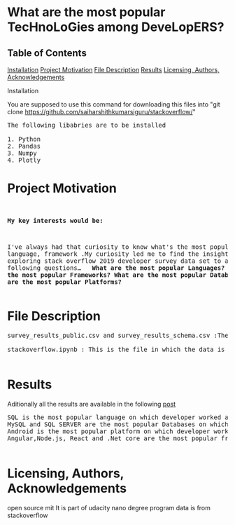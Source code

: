 <html>
<h1>What are the most popular TecHnoLoGies among DeveLopERS?</h1>

<h2>Table of Contents</h2>

<a href="Installation">Installation</a>
<a href="Project Motivation">Project Motivation</a>
<a href="File Description">File Description</a>
<a href="Results">Results</a>
<a href="Licensing, Authors, Acknowledgements">Licensing, Authors, Acknowledgements</a>

<div id="Installation"
<h1>Installation</h1>

You are supposed to use this command for downloading this files into "git clone https://github.com/saiharshithkumarsiguru/stackoverflow/"  
<pre>
The following libabries are to be installed

1. Python
2. Pandas
3. Numpy 
4. Plotly
</pre>
</div>

<div id="Project Motivation">

<h1>Project Motivation</h1>
<pre>

<b>My key interests would be:</b>

I've always had that curiosity to know what's the most popular tool, language, framework .My curiosity led me to find the insights by exploring stack overflow 2019 developer survey data set to answer the following questions… 
<b>
What are the most popular Languages?
What are the most popular Frameworks?
What are the most popular Databases?
What are the most popular Platforms?
</b>
</pre>
</div>

<div id="File Description">
<h1>File Description</h1>

<pre>
survey_results_public.csv and survey_results_schema.csv :These are the dataset files I have used to answer the questions.

stackoverflow.ipynb : This is the file in which the data is cleaned and explored

</pre>
</div>

<div id="Results">
<h1>Results</h1>


Aditionally all the results are available in the following <a href="https://medium.com/@saiharshithkumarsiguru/what-are-the-most-popular-technologies-among-developers-4d05a192fe02">post</a>



<pre>
SQL is the most popular language on which developer worked and want to work in over the next year. JavaScript and python are the most in demand languages on which developers want to work followed by SQL , c# etc
MySQL and SQL SERVER are the most popular Databases on which developer worked and want to work in over the next year. MongoDB is the most in demand Database on which developers want to work followed by MySQL , PostgreSQL, SQLServer, etc.
Android is the most popular platform on which developer worked and want to work in over the next year followed by Android is also the most in demand platform on which developers want to work followed by AWS, Raspberry pie etc.
Angular,Node.js, React and .Net core are the most popular frameworks on which developer worked and want to work in over the next year followed by Angular is the most in demand Database on which developers want to work.

</pre>
</div>
<div id="Licensing, Authors, Acknowledgements">
<h1>Licensing, Authors, Acknowledgements</h1>

open source mit
It is part of udacity nano degree program
data is from stackoverflow
</div>
 </html>